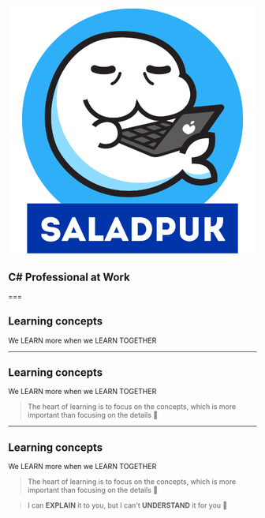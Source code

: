<img src="assets/saladpuk.png" class="r-stretch">

## C# Professional at Work

===

<!-- .slide: data-auto-animate data-auto-animate-id="learning" -->
## Learning concepts
We LEARN more when we LEARN TOGETHER

---

<!-- .slide: data-auto-animate data-auto-animate-id="learning" -->
## Learning concepts
We LEARN more when we LEARN TOGETHER

> The heart of learning is to focus on the concepts, which is more important than focusing on the details 🥰

---

<!-- .slide: data-auto-animate data-auto-animate-id="learning" -->
## Learning concepts
We LEARN more when we LEARN TOGETHER

> The heart of learning is to focus on the concepts, which is more important than focusing on the details 🥰

> I can **EXPLAIN** it to you, but I can't **UNDERSTAND** it for you 💪